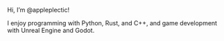 Hi, I’m @appleplectic!

I enjoy programming with Python, Rust, and C++, and game development with Unreal Engine and Godot.
